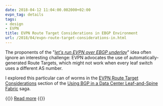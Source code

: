 ```yaml
---
date: 2018-04-12 11:04:00.002000+02:00
evpn_tag: details
tags:
- design
- EVPN
title: EVPN Route Target Considerations in EBGP Environment
url: /2018/04/evpn-route-target-considerations-in.html
---
```

The proponents of the "*[let's run EVPN over EBGP underlay](/2018/01/bgp-in-evpn-based-data-center-fabrics.html?showComment=1516881010563#c5554410204791451414)*" idea often ignore an interesting challenge: EVPN advocates the use of automatically-generated Route Targets, which might not work when every leaf switch uses a different AS number.

I explored this particular can of worms in the [EVPN Route Target Considerations](http://www.ipspace.net/Data_Center_BGP/EVPN_Route_Target_Considerations) section of the [Using BGP in a Data Center Leaf-and-Spine Fabric](http://www.ipspace.net/Data_Center_BGP) saga.

{{<jump>}}
[Read more](http://www.ipspace.net/Data_Center_BGP/EVPN_Route_Target_Considerations)
{{</jump>}}
